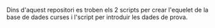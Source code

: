 Dins d'aquest repositori es troben els 2 scripts per crear l'equelet de la base de dades curses i l'script per introduir les dades de prova.
